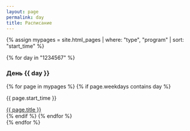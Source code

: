 ```yaml
---
layout: page
permalink: day
title: Расписание
---
```



<div id="programsContainer" class="programs-grid">
  {% assign mypages = site.html_pages | where: "type", "program" | sort: "start_time" %}

  {% for day in "1234567" %}
    <div class="day-column">
      <h3>День {{ day }}</h3>
      <div class="programs-list">
        {% for page in mypages %}
          {% if page.weekdays contains day %}
            <div class="program-card">
              <p class="program-time">{{ page.start_time }}</p>
              <a href="{{ site.baseurl }}{{ page.permalink }}">{{ page.title }}</a>
            </div>
          {% endif %}
        {% endfor %}
      </div>
    </div>
  {% endfor %}
</div>
